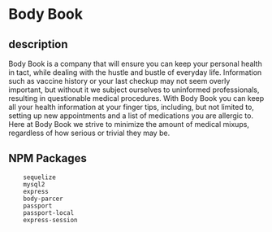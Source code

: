 # Body Book 

## description 
Body Book is a company that will ensure you can keep your personal health in tact, while dealing with the hustle and bustle of everyday life. Information such as vaccine history or your last checkup may not seem overly important, but without it we subject ourselves to uninformed professionals, resulting in questionable medical procedures. With Body Book you can keep all your health information at your finger tips, including, but not limited to, setting up new appointments and a list of medications you are allergic to. Here at Body Book we strive to minimize the amount of medical mixups, regardless of how serious or trivial they may be.

## NPM Packages 
        sequelize
        mysql2
        express
        body-parcer
        passport
        passport-local
        express-session
  
